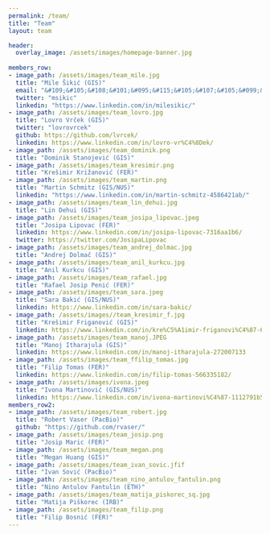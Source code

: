 ```yaml
---
permalink: /team/
title: "Team"
layout: team

header:
  overlay_image: /assets/images/homepage-banner.jpg
  
members_row:
- image_path: /assets/images/team_mile.jpg
  title: "Mile Šikić (GIS)"
  email: "&#109;&#105;&#108;&#101;&#095;&#115;&#105;&#107;&#105;&#099;&#064;&#103;&#105;&#115;&#046;&#097;&#045;&#115;&#116;&#097;&#114;&#046;&#101;&#100;&#117;&#046;&#115;&#103;"
  twitter: "msikic"
  linkedin: "https://www.linkedin.com/in/milesikic/"
- image_path: /assets/images/team_lovro.jpg
  title: "Lovro Vrček (GIS)"
  twitter: "lovrovrcek"
  github: https://github.com/lvrcek/
  linkedin: https://www.linkedin.com/in/lovro-vr%C4%8Dek/
- image_path: /assets/images/team_dominik.png
  title: "Dominik Stanojević (GIS)"
- image_path: /assets/images/team_kresimir.png
  title: "Krešimir Križanović (FER)"
- image_path: /assets/images/team_martin.png
  title: "Martin Schmitz (GIS/NUS)"
  linkedin: "https://www.linkedin.com/in/martin-schmitz-4586421ab/"
- image_path: /assets/images/team_lin_dehui.jpg
  title: "Lin Dehui (GIS)"   
- image_path: /assets/images/team_josipa_lipovac.jpeg
  title: "Josipa Lipovac (FER)" 
  linkedin: https://www.linkedin.com/in/josipa-lipovac-7316aa1b6/
  twitter: https://twitter.com/JosipaLipovac
- image_path: /assets/images/team_andrej_dolmac.jpg
  title: "Andrej Dolmač (GIS)"
- image_path: /assets/images/team_anil_kurkcu.jpg
  title: "Anil Kurkcu (GIS)"
- image_path: /assets/images/team_rafael.jpg
  title: "Rafael Josip Penić (FER)"
- image_path: /assets/images/team_sara.jpeg
  title: "Sara Bakić (GIS/NUS)"
  linkedin: https://www.linkedin.com/in/sara-bakic/
- image_path: /assets/images//team_kresimir_f.jpg
  title: "Krešimir Friganović (GIS)"
  linkedin: https://www.linkedin.com/in/kre%C5%A1imir-friganovi%C4%87-65b479102
- image_path: /assets/images/team_manoj.JPEG
  title: "Manoj Itharajula (GIS)"
  linkedin: https://www.linkedin.com/in/manoj-itharajula-272007133
- image_path: /assets/images/team_ffilip_tomas.jpg
  title: "Filip Tomas (FER)"
  linkedin: https://www.linkedin.com/in/filip-tomas-566335182/
- image_path: /assets/images/ivona.jpeg
  title: "Ivona Martinović (GIS/NUS)"
  linkedin: https://www.linkedin.com/in/ivona-martinovi%C4%87-1112791b5/
members_row2:
- image_path: /assets/images/team_robert.jpg
  title: "Robert Vaser (PacBio)"
  github: "https://github.com/rvaser/"
- image_path: /assets/images/team_josip.png
  title: "Josip Maric (FER)"
- image_path: /assets/images/team_megan.png
  title: "Megan Huang (GIS)"
- image_path: /assets/images/team_ivan_sovic.jfif
  title: "Ivan Sović (PacBio)"
- image_path: /assets/images/team_nino_antulov_fantulin.png
  title: "Nino Antulov Fantulin (ETH)"
- image_path: /assets/images/team_matija_piskorec_sq.jpg
  title: "Matija Piškorec (IRB)"
- image_path: /assets/images/team_filip.png
  title: "Filip Bosnić (FER)"
---
```


